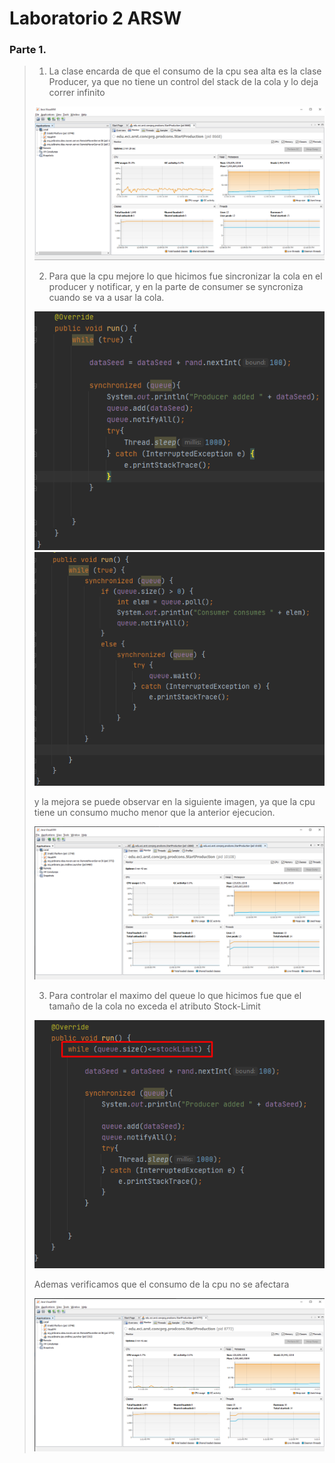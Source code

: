 # Laboratorio 2 ARSW

### Parte 1.
>1. La clase encarda de que el consumo de la cpu sea alta es la clase Producer,
>ya que no tiene un control del stack de la cola y lo deja correr infinito
> 
>   ![](img/EjecucionInicial.png)
>
>2. Para que la cpu mejore lo que hicimos fue sincronizar la cola en el producer y notificar,
>y en la parte de consumer se syncroniza cuando se va a usar la cola.
>
>   ![](img/MejoracpuProducer.png)
>   ![](img/MejoracpuConsumer.png)
>
>y la mejora se puede observar en la siguiente imagen, ya que la cpu tiene un consumo 
>mucho menor que la anterior ejecucion.
>
>   ![](img/MejoradecpuvisualVM.png)
>
>3. Para controlar el maximo del queue lo que hicimos fue que el tamaño de la cola no exceda el atributo Stock-Limit
>
>   ![](img/LimiteMaximo.png)
>
>Ademas verificamos que el consumo de la cpu no se afectara 
>
>   ![](img/10.png)